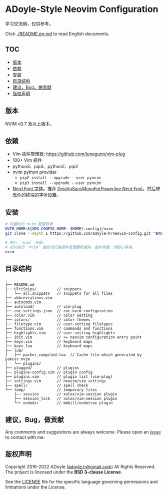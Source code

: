# ADoyle-Style Neovim Configuration

学习交流用，仅供参考。

Click [./README.en.md](./README.en.md) to read English documents.

## TOC

<!-- MarkdownTOC GFM -->

- [版本](#版本)
- [依赖](#依赖)
- [安装](#安装)
- [目录结构](#目录结构)
- [建议，Bug，做贡献](#建议bug做贡献)
- [版权声明](#版权声明)

<!-- /MarkdownTOC -->

## 版本

NVIM v0.7 及以上版本。

## 依赖

- Vim 插件管理器: https://github.com/junegunn/vim-plug
- 100+ Vim 插件
- python3、pip3、python2、pip2
- nvim python provider
  - `pip2 install --upgrade --user pynvim`
  - `pip3 install --upgrade --user pynvim`
- [Nerd Font 字体][Nerd Font]。推荐 [DejaVuSansMonoForPowerline Nerd Font][font]。然后修改你的终端的字体设置。

## 安装

```sh
# 设置你的 nvim 配置目录
NVIM_HOME=${XDG_CONFIG_HOME:-$HOME/.config}/nvim
git clone --depth 1 https://github.com/adoyle-h/neovim-config.git "$NVIM_HOME"

# 执行 `nvim` 开始。
# 初次执行 `nvim` 会自动安装插件管理器和插件，会非常慢，请耐心等待。
nvim
```

## 目录结构

```
.
├── README.md
├── UltiSnips/         // snippets
│   └── all.snippets   // snippets for all files
├── abbreviations.vim
├── autocmds.vim
├── autoload/          // vim-plug
├── coc-settings.json  // coc.nvim configuration
├── color.vim          // color setting
├── colors/            // color themes
├── filetype.vim       // user-setting filetypes
├── functions.vim      // commands and functions
├── highlights.vim     // user-setting highlights
├── init.vim           // <= neovim configuration entry point
├── keys.vim           // keyboard maps
├── keys.lua           // keyboard maps
├── lua/
│   ├── packer_compiled.lua  // Cache file which generated by pakcer.nvim
│   └── plugins/
├── plugged/           // plugins
├── plugins-config.vim // plugin config
├── plugins.vim        // plugin list (vim-plug)
├── settings.vim       // neovim/vim settings
├── spell/             // spell check
└── temp/              // temporary files
    ├── session        // xolox/vim-session plugin
    ├── session_lock   // xolox/vim-session plugin
    └── undodir        // mbbill/undotree plugin
```

## 建议，Bug，做贡献

Any comments and suggestions are always welcome. Please open an [issue][] to contact with me.

## 版权声明

Copyright 2016-2022 ADoyle (adoyle.h@gmail.com) All Rights Reserved. The project is licensed under the **BSD 3-clause License**.

See the [LICENSE][] file for the specific language governing permissions and limitations under the License.


<!-- links -->

[issue]: https://github.com/adoyle-h/neovim-config/issues
[LICENSE]: ./LICENSE
[font]: https://github.com/ryanoasis/nerd-fonts/tree/master/patched-fonts/DejaVuSansMono
[Nerd Font]: https://github.com/ryanoasis/nerd-fonts
